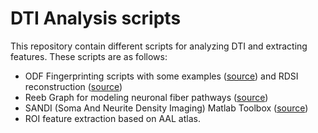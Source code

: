 # DTI Analysis scripts

This repository contain different scripts for analyzing DTI and extracting features. These scripts are as follows:


- ODF Fingerprinting scripts with some examples ([source](https://bitbucket.org/sbaete/odffingerprinting.git)) and RDSI reconstruction ([source](https://bitbucket.org/sbaete/rdsi_recon.git))
- Reeb Graph for modeling neuronal fiber pathways ([source](https://github.com/s-shailja/ReebGraph-1.git))
- SANDI (Soma And Neurite Density Imaging) Matlab Toolbox ([source](https://github.com/palombom/SANDI-Matlab-Toolbox-v1.0.git))
- ROI feature extraction based on AAL atlas. 


